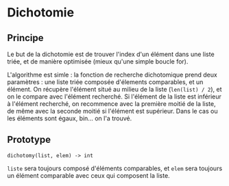 # Dichotomie

## Principe

Le but de la dichotomie est de trouver l'index d'un élément dans une liste
triée, et de manière optimisée (mieux qu'une simple boucle for).

L'algorithme est simle : la fonction de recherche dichotomique prend deux
paramètres : une liste triée composée d'élements comparables, et un élément. On
récupère l'élément situé au milieu de la liste (`len(list) / 2`), et on le
compare avec l'élément recherché. Si l'élément de la liste est inférieur à
l'élément recherché, on recommence avec la première moitié de la liste, de même
avec la seconde moitié si l'élément est supérieur. Dans le cas ou les éléments
sont égaux, bin... on l'a trouvé.

## Prototype

```
dichotomy(list, elem) -> int
```

`liste` sera toujours composé d'éléments comparables, et `elem` sera toujours
un élément comparable avec ceux qui composent la liste.